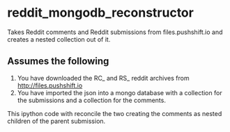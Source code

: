 # reddit_mongodb_reconstructor
Takes Reddit comments and Reddit submissions from files.pushshift.io and creates a nested collection out of it.

## Assumes the following

1) You have downloaded the RC_<year> and RS_<year> reddit archives from http://files.pushshift.io
2) You have imported the json into a mongo database with a collection for the submissions and a collection for the comments.
  
  
This ipython code with reconcile the two creating the comments as nested children of the parent submission.

